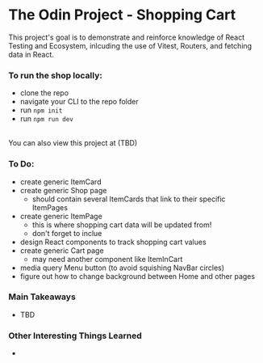 # The Odin Project - Shopping Cart
This project's goal is to demonstrate and reinforce knowledge of React Testing and Ecosystem, inlcuding the use of Vitest, Routers, and fetching data in React.

### To run the shop locally:
- clone the repo
- navigate your CLI to the repo folder
- run ```npm init```
- run ```npm run dev```
<br>
You can also view this project at (TBD)

### To Do:
- create generic ItemCard
- create generic Shop page
  - should contain several ItemCards that link to their specific ItemPages
- create generic ItemPage
  - this is where shopping cart data will be updated from!
  - don't forget to inclue 
- design React components to track shopping cart values
- create generic Cart page
  - may need another component like ItemInCart
- media query Menu button (to avoid squishing NavBar circles)
- figure out how to change background between Home and other pages

### Main Takeaways
- TBD

### Other Interesting Things Learned
- 
